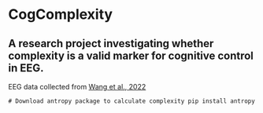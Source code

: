 # CogComplexity

## A research project investigating whether complexity is a valid marker for  cognitive control in EEG.

EEG data collected from [Wang et al., 2022](https://www.nature.com/articles/s41597-022-01607-9)

`# Download antropy package to calculate complexity
pip install antropy`

